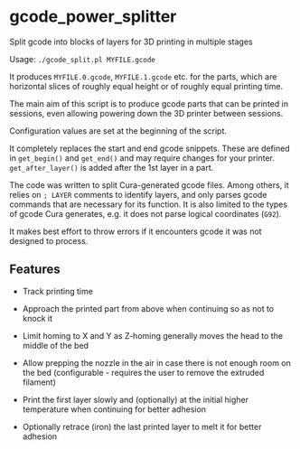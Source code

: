 # gcode_power_splitter

Split gcode into blocks of layers for 3D printing in multiple stages

Usage: `./gcode_split.pl MYFILE.gcode`

It produces `MYFILE.0.gcode`, `MYFILE.1.gcode` etc. for the parts, which
are horizontal slices of roughly equal height or of roughly equal printing time.

The main aim of this script is to produce gcode parts that can be printed in sessions,
even allowing powering down the 3D printer between sessions.

Configuration values are set at the beginning of the script.

It completely replaces the start and end gcode snippets. These are defined
in `get_begin()` and `get_end()` and may require changes for your printer.
`get_after_layer()` is added after the 1st layer in a part.

The code was written to split Cura-generated gcode files.
Among others, it relies on `; LAYER` comments to identify layers,
and only parses gcode commands that are necessary for its function.
It is also limited to the types of gcode Cura generates, e.g.
it does not parse logical coordinates (`G92`).

It makes best effort to throw errors if it encounters gcode it
was not designed to process.

## Features

- Track printing time

- Approach the printed part from above when continuing so as not to knock it

- Limit homing to X and Y as Z-homing generally moves the head to the middle of the bed

- Allow prepping the nozzle in the air in case there is not enough room on the bed (configurable - requires the user to remove the extruded filament)

- Print the first layer slowly and (optionally) at the initial higher temperature when continuing for better adhesion

- Optionally retrace (iron) the last printed layer to melt it for better adhesion
